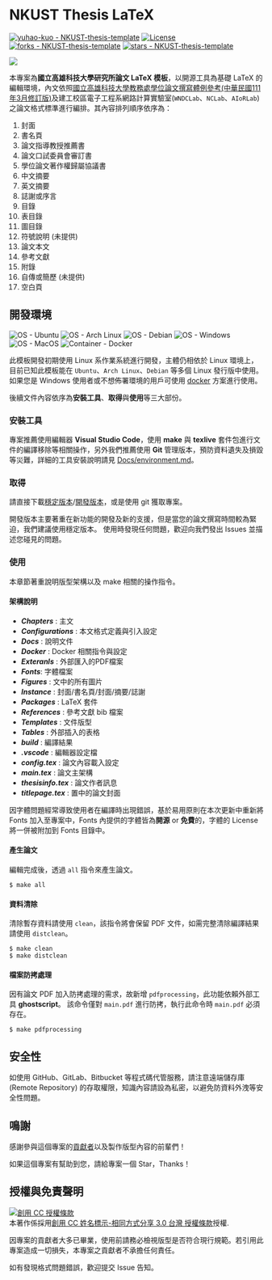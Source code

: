 # NKUST Thesis LaTeX

[![yuhao-kuo - NKUST-thesis-template](https://img.shields.io/static/v1?label=&message=NKUST-thesis-template&color=gray&logo=github)](https://github.com/yuhao-kuo/NKUST-thesis-template)
[![License](https://img.shields.io/badge/License-CC_BY--SA_3.0_TW-blue)](http://creativecommons.org/licenses/by-sa/3.0/tw/ "創用 CC 姓名標示-相同方式分享 3.0 台灣 授權條款")
[![forks - NKUST-thesis-template](https://img.shields.io/github/forks/yuhao-kuo/NKUST-thesis-template?style=social)](https://github.com/yuhao-kuo/NKUST-thesis-template/fork)
[![stars - NKUST-thesis-template](https://img.shields.io/github/stars/yuhao-kuo/NKUST-thesis-template?style=social)](https://github.com/login?return_to=%2Fyuhao-kuo%2FNKUST-thesis-template)


![](https://www.nkust.edu.tw/var/file/0/1000/img/513/182513897.png)

本專案為**國立高雄科技大學研究所論文 LaTeX 模板**，以開源工具為基礎 LaTeX 的編輯環境，內文依照[國立高雄科技大學教務處學位論文撰寫體例參考(中華民國111年3月修訂版)](https://acad.nkust.edu.tw/var/file/4/1004/img/212/F-2-35.docx)及建工校區電子工程系網路計算實驗室(`WNDCLab`、`NCLab`、`AIoRLab`)之論文格式標準進行編排。其內容排列順序依序為：

1. 封面
2. 書名頁
3. 論文指導教授推薦書
4. 論文口試委員會審訂書
5. 學位論文著作權歸屬協議書
6. 中文摘要
7. 英文摘要
8. 誌謝或序言
9. 目錄
10. 表目錄
11. 圖目錄
12. 符號說明 (未提供)
13. 論文本文
14. 參考文獻
15. 附錄
16. 自傳或簡歷 (未提供)
17. 空白頁

## 開發環境

![OS - Ubuntu](https://img.shields.io/badge/Ubuntu-white?logo=ubuntu&logoColor=orange)
![OS - Arch Linux](https://img.shields.io/badge/Arch_Linux-white?logo=archlinux&logoColor=blue)
![OS - Debian](https://img.shields.io/badge/Debian-white?logo=debian&logoColor=red)
![OS - Windows](https://img.shields.io/badge/Windows_WSL-white?logo=windows&logoColor=blue)
![OS - MacOS](https://img.shields.io/badge/Apple_MacOS-white?logo=apple&logoColor=gray)
![Container - Docker](https://img.shields.io/badge/Docker-white?logo=Docker&logoColor=blue)

此模板開發初期使用 Linux 系作業系統進行開發，主體仍相依於 Linux 環境上，目前已知此模板能在 `Ubuntu`、`Arch Linux`、`Debian` 等多個 Linux 發行版中使用。如果您是 Windows 使用者或不想佈署環境的用戶可使用 [docker](Docs/docker.md) 方案進行使用。

後續文件內容依序為**安裝工具**、**取得**與**使用**等三大部份。

### 安裝工具

專案推薦使用編輯器 **Visual Studio Code**，使用 **make** 與 **texlive** 套件包進行文件的編譯移除等相關操作，另外我們推薦使用 **Git** 管理版本，預防資料遺失及損毀等災難，詳細的工具安裝說明請見 [Docs/environment.md](Docs/environment.md)。

### 取得

請直接下載[穩定版本](https://github.com/yuhao-kuo/NKUST-thesis-template/releases)/[開發版本](https://github.com/yuhao-kuo/NKUST-thesis-template/archive/master.zip)，或是使用 git 獲取專案。

開發版本主要著重在新功能的開發及新的支援，但是當您的論文撰寫時間較為緊迫，我們建議使用穩定版本。
使用時發現任何問題，歡迎向我們發出 Issues 並描述您碰見的問題。

### 使用

本章節著重說明版型架構以及 make 相關的操作指令。

#### 架構說明

* ***Chapters*** : 主文
* ***Configurations*** : 本文格式定義與引入設定
* ***Docs*** : 說明文件
* ***Docker*** : Docker 相關指令與設定
* ***Exteranls*** : 外部匯入的PDF檔案
* ***Fonts***: 字體檔案
* ***Figures*** : 文中的所有圖片
* ***Instance*** : 封面/書名頁/封面/摘要/誌謝
* ***Packages*** : LaTeX 套件
* ***References*** : 參考文獻 bib 檔案
* ***Templates*** : 文件版型
* ***Tables*** : 外部插入的表格
* ***build*** : 編譯結果
* ***.vscode*** : 編輯器設定檔
* ***config.tex*** : 論文內容載入設定
* ***main.tex*** : 論文主架構
* ***thesisinfo.tex*** : 論文作者訊息
* ***titlepage.tex*** : 置中的論文封面

因字體問題經常導致使用者在編譯時出現錯誤，基於易用原則在本次更新中重新將 Fonts 加入至專案中，Fonts 內提供的字體皆為**開源** or **免費**的，字體的 License 將一併被附加到 Fonts 目錄中。

#### 產生論文

編輯完成後，透過 `all` 指令來產生論文。

```
$ make all
```

#### 資料清除

清除暫存資料請使用 `clean`，該指令將會保留 PDF 文件，如需完整清除編譯結果請使用 `distclean`。

```
$ make clean
$ make distclean
```

#### 檔案防拷處理

因有論文 PDF 加入防拷處理的需求，故新增 `pdfprocessing`，此功能依賴外部工具 **ghostscript**。
該命令僅對 `main.pdf` 進行防拷，執行此命令時 `main.pdf` 必須存在。

```
$ make pdfprocessing
```

## 安全性

如使用 GitHub、GitLab、Bitbucket 等程式碼代管服務，請注意遠端儲存庫 (Remote Repository) 的存取權限，知識內容請設為私密，以避免防資料外洩等安全性問題。

## 鳴謝

感謝參與這個專案的[貢獻者](https://github.com/yuhao-kuo/NKUST-thesis-template/graphs/contributors)以及製作版型內容的前輩們！

如果這個專案有幫助到您，請給專案一個 Star，Thanks！

## 授權與免責聲明

<a rel="license" href="http://creativecommons.org/licenses/by-sa/3.0/tw/"><img alt="創用 CC 授權條款" style="border-width:0" src="https://i.creativecommons.org/l/by-sa/3.0/tw/88x31.png" /></a><br />本著作係採用<a rel="license" href="http://creativecommons.org/licenses/by-sa/3.0/tw/">創用 CC 姓名標示-相同方式分享 3.0 台灣 授權條款</a>授權.

因專案的貢獻者大多已畢業，使用前請務必檢視版型是否符合現行規範。若引用此專案造成一切損失，本專案之貢獻者不承擔任何責任。

如有發現格式問題錯誤，歡迎提交 Issue 告知。


